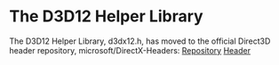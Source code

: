 # The D3D12 Helper Library

The D3D12 Helper Library, d3dx12.h, has moved to the official Direct3D header repository, microsoft/DirectX-Headers:
[Repository](https://github.com/microsoft/DirectX-Headers)
[Header](https://github.com/microsoft/DirectX-Headers/blob/main/include/directx/d3dx12.h)